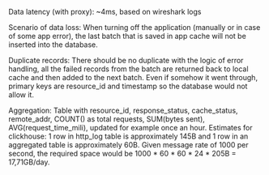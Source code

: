 Data latency (with proxy): ~4ms, based on wireshark logs

Scenario of data loss: 
When turning off the application (manually or in case of some app error), the last batch that is saved in app cache will not be inserted into the database.

Duplicate records: 
There should be no duplicate with the logic of error handling, all the failed records from the batch are returned back to local cache and then added to the next batch. Even if somehow it went through, primary keys are resource_id and timestamp so the database would not allow it.

Aggregation:
Table with resource_id, response_status, cache_status, remote_addr, COUNT() as total requests, SUM(bytes sent), AVG(request_time_mili), updated for example once an hour.
Estimates for clickhouse:
1 row in http_log table is approximately 145B and 1 row in an aggregated table is approximately 60B. Given message rate of 1000 per second, the required space would be 1000 * 60 * 60 * 24 * 205B = 17,71GB/day.